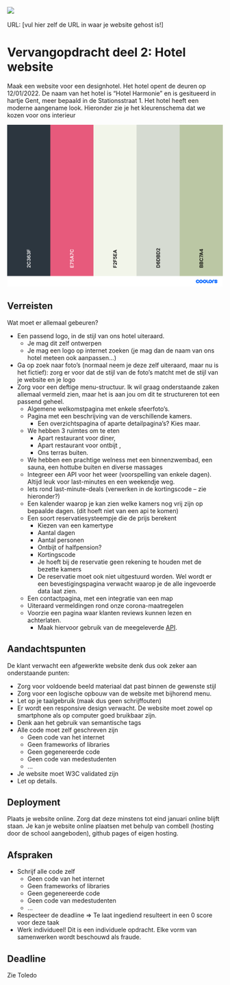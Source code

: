 <p><a href="../../actions"><img src="../../workflows/W3Validator/badge.svg"></a></p>

URL: [vul hier zelf de URL in waar je website gehost is!] 

# Vervangopdracht deel 2: Hotel website
Maak een website voor een designhotel. Het hotel opent de deuren op 12/01/2022. De naam van het hotel is “Hotel Harmonie” en is gesitueerd in hartje Gent, meer bepaald in de Stationsstraat 1. Het hotel heeft een moderne aangename look. Hieronder zie je het kleurenschema dat we kozen voor ons interieur

![palette](palette.png)

## Verreisten
Wat moet er allemaal gebeuren?
- Een passend logo, in de stijl van ons hotel uiteraard.
  - Je mag dit zelf ontwerpen
  - Je mag een logo op internet zoeken (je mag dan de naam van ons hotel meteen ook aanpassen…)
- Ga op zoek naar foto’s (normaal neem je deze zelf uiteraard, maar nu is het fictief): zorg er voor dat de stijl van de foto’s matcht met de stijl van je website en je logo
- Zorg voor een deftige menu-structuur. Ik wil graag onderstaande zaken allemaal vermeld zien, maar het is aan jou om dit te structureren tot een passend geheel.
  - Algemene welkomstpagina met enkele sfeerfoto’s.
  - Pagina met een beschrijving van de verschillende kamers.
    - Een overzichtspagina of aparte detailpagina’s? Kies maar.
  - We hebben 3 ruimtes om te eten
    - Apart restaurant voor diner,
    - Apart restaurant voor ontbijt ,
    - Ons terras buiten.
  - We hebben een prachtige welness met een binnenzwembad, een sauna, een hottube buiten en diverse massages
  - Integreer een API voor het weer (voorspelling van enkele dagen). Altijd leuk voor last-minutes en een weekendje weg.
  - Iets rond last-minute-deals (verwerken in de kortingscode – zie hieronder?)
  - Een kalender waarop je kan zien welke kamers nog vrij zijn op bepaalde dagen. (dit hoeft niet van een api te komen)
  - Een soort reservatiesysteempje die de prijs berekent
    - Kiezen van een kamertype
    - Aantal dagen
    - Aantal personen
    - Ontbijt of halfpension?
    - Kortingscode
    - Je hoeft bij de reservatie geen rekening te houden met de bezette kamers
    - De reservatie moet ook niet uitgestuurd worden. Wel wordt er een bevestigingspagina verwacht waarop je de alle ingevoerde data laat zien.
  - Een contactpagina, met een integratie van een map
  - Uiteraard vermeldingen rond onze corona-maatregelen
  - Voorzie een pagina waar klanten reviews kunnen lezen en achterlaten.
    - Maak hiervoor gebruik van de meegeleverde [API](api.http).

## Aandachtspunten
De klant verwacht een afgewerkte website denk dus ook zeker aan onderstaande punten:
* Zorg voor voldoende beeld materiaal dat past binnen de gewenste stijl
* Zorg voor een logische opbouw van de website met bijhorend menu.
* Let op je taalgebruik (maak dus geen schrijffouten)
* Er wordt een responsive design verwacht. De website moet zowel op smartphone als op computer goed bruikbaar zijn.
* Denk aan het gebruik van semantische tags
* Alle code moet zelf geschreven zijn
  * Geen code van het internet
  * Geen frameworks of libraries
  * Geen gegenereerde code
  * Geen code van medestudenten
  * ...
* Je website moet W3C validated zijn
* Let op details.

## Deployment
Plaats je website online. Zorg dat deze minstens tot eind januari online blijft staan.
Je kan je website online plaatsen met behulp van combell (hosting door de school aangeboden), github pages of eigen hosting.

## Afspraken
* Schrijf alle code zelf
  * Geen code van het internet
  * Geen frameworks of libraries
  * Geen gegenereerde code
  * Geen code van medestudenten
  * ...
* Respecteer de deadline => Te laat ingediend resulteert in een 0 score voor deze taak
* Werk individueel! Dit is een individuele opdracht. Elke vorm van samenwerken wordt beschouwd als fraude.

## Deadline
Zie Toledo
